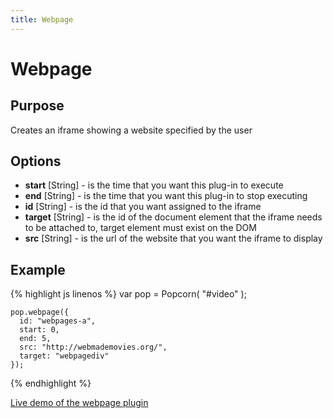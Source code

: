 ```yaml
---
title: Webpage
---
```

# Webpage #

## Purpose ##

Creates an iframe showing a website specified by the user

## Options ##

* **start** \[String\] - is the time that you want this plug-in to execute
* **end** \[String\] - is the time that you want this plug-in to stop executing
* **id** \[String\] - is the id that you want assigned to the iframe
* **target** \[String\] - is the id of the document element that the iframe needs to be attached to, target element must exist on the DOM
* **src** \[String\] - is the url of the website that you want the iframe to display

## Example ##

{% highlight js linenos %}
    var pop = Popcorn( "#video" );

    pop.webpage({
      id: "webpages-a",
      start: 0,
      end: 5,
      src: "http://webmademovies.org/",
      target: "webpagediv"
    });
{% endhighlight %}

[Live demo of the webpage plugin](http://jsfiddle.net/popcornjs/pMmAM/)
